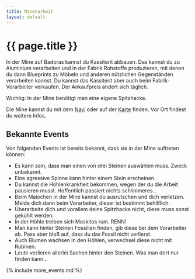 ```yaml
---
title: Minenarbeit
layout: default
---
```

# {{ page.title }}
In der Mine auf Badoras kannst du Kassiterit abbauen. Das kannst du zu Aluminium
verarbeiten und in der Fabrik Rohstoffe produzieren, mit denen du dann
Blueprints zu Möbeln und anderen nützlichen Gegenständen verarbeiten kannst. Du
kannst das Kassiterit aber auch beim Fabrik-Vorarbeiter verkaufen. Der
Ankaufpreis ändert sich täglich.

Wichtig: In der Mine benötigt man eine eigene Spitzhacke.

Die Mine kannst du mit dem [Navi](/commands/navi) oder auf der
[Karte](/commands/karte) finden. Vor Ort findest du weitere Infos.

## Bekannte Events

Von folgenden Events ist bereits bekannt, dass sie in der Mine auftreten
können:
- Es kann sein, dass man einen von drei Steinen auswählen muss. Zweck unbekannt.
- Eine agressive Spinne kann hinter einem Stein erscheinen.
- Du kannst die Höhlenkrankheit bekommen, wegen der du die Arbeit pausieren
  musst. Hoffentlich passiert nichts schlimmeres...
- Beim Malochen in der Mine kannst du ausrutschen und dich verletzen. Melde dich dann beim Vorarbeiter, dieser ist bestimmt behilflich.
- Überarbeite dich und vorallem deine Spitzhacke nicht, diese muss sonst gekühlt werden.
- In der Höhle treiben sich Moskitos rum. RENN!
- Man kann hinter Steinen Fossilien finden, gib diese bei dem Vorarbeiter ab. Pass aber bloß auf, dass du das Fossil nicht verlierst.
- Auch Blumen wachsen in den Höhlen, verwechsel diese nicht mit Rubinen.
- Leute verlieren allerlei Sachen hinter den Steinen. Was man dort nur finden kann...


{% include more_events.md %}

